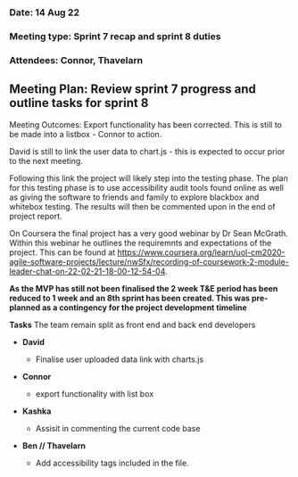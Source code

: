 ### Date: 14 Aug 22
### Meeting type: Sprint 7 recap and sprint 8 duties 
### Attendees: Connor, Thavelarn

## Meeting Plan: Review sprint 7 progress and outline tasks for sprint 8

Meeting Outcomes: Export functionality has been corrected. This is still to be made into a listbox - Connor to action.

David is still to link the user data to chart.js - this is expected to occur prior to the next meeting.

Following this link the project will likely step into the testing phase. The plan for this testing phase is to use accessibility audit tools found online as well as giving the software to friends and family to explore blackbox and whitebox testing. The results will then be commented upon in the end of project report.

On Coursera the final project has a very good webinar by Dr Sean McGrath. Within this webinar he outlines the requiremnts and expectations of the project. This can be found at https://www.coursera.org/learn/uol-cm2020-agile-software-projects/lecture/nwSfx/recording-of-coursework-2-module-leader-chat-on-22-02-21-18-00-12-54-04. 

**As the MVP has still not been finalised the 2 week T&E period has been reduced to 1 week and an 8th sprint has been created. This was pre-planned as a contingency for the project development timeline**


**Tasks**
The team remain split as front end and back end developers

+ **David** 
  + Finalise user uploaded data link with charts.js 
+ **Connor**
  + export functionality with list box
+ **Kashka**
  + Assisit in commenting the current code base

+ **Ben // Thavelarn** 
  + Add accessibility tags included in the file.

